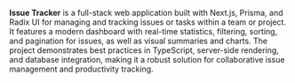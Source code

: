 **Issue Tracker** is a full-stack web application built with Next.js, Prisma, and Radix UI for managing and tracking issues or tasks within a team or project. It features a modern dashboard with real-time statistics, filtering, sorting, and pagination for issues, as well as visual summaries and charts. The project demonstrates best practices in TypeScript, server-side rendering, and database integration, making it a robust solution for collaborative issue management and productivity tracking.
